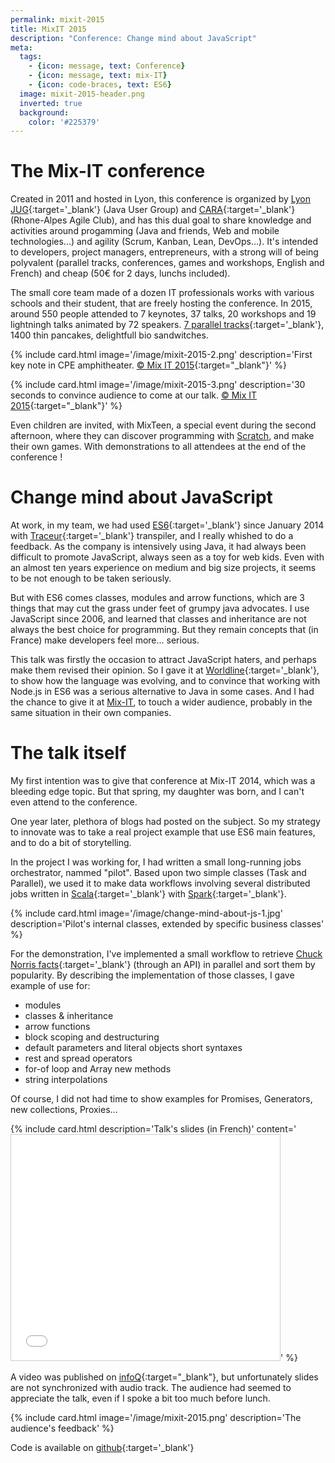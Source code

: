 ```yaml
---
permalink: mixit-2015
title: MixIT 2015
description: "Conference: Change mind about JavaScript"
meta:
  tags:
    - {icon: message, text: Conference}
    - {icon: message, text: mix-IT}
    - {icon: code-braces, text: ES6}
  image: mixit-2015-header.png
  inverted: true
  background:
    color: '#225379'
---
```


# The Mix-IT conference

Created in 2011 and hosted in Lyon, this conference is organized by [Lyon JUG][jug]{:target='_blank'} (Java User Group) and [CARA][cara]{:target='_blank'} (Rhone-Alpes Agile Club),
and has this dual goal to share knowledge and activities around progamming (Java and friends, Web and mobile technologies...) and agility (Scrum, Kanban, Lean, DevOps...).
It's intended to developers, project managers, entrepreneurs, with a strong will of being polyvalent (parallel tracks, conferences, games and workshops, English and French) and cheap (50€ for 2 days, lunchs included).

The small core team made of a dozen IT professionals works with various schools and their student, that are freely hosting the conference.
In 2015, around 550 people attended to 7 keynotes, 37 talks, 20 workshops and 19 lightningh talks animated by 72 speakers.
[7 parallel tracks][planning]{:target='_blank'}, 1400 thin pancakes, delightfull bio sandwitches.

{% include card.html image='/image/mixit-2015-2.png' description='First key note in CPE amphitheater. [&copy; Mix IT 2015](https://www.flickr.com/photos/132667704@N02){:target="_blank"}' %}

{% include card.html image='/image/mixit-2015-3.png' description='30 seconds to convince audience to come at our talk. [&copy; Mix IT 2015](https://www.flickr.com/photos/132667704@N02){:target="_blank"}' %}

Even children are invited, with MixTeen, a special event during the second afternoon, where they can discover programming with [Scratch][scratch], and make their own games.
With demonstrations to all attendees at the end of the conference !

# Change mind about JavaScript

At work, in my team, we had used [ES6][es6]{:target='_blank'} since January 2014 with [Traceur][traceur]{:target='_blank'} transpiler, and I really whished to do a feedback.
As the company is intensively using Java, it had always been difficult to promote JavaScript, always seen as a toy for web kids.
Even with an almost ten years experience on medium and big size projects, it seems to be not enough to be taken seriously.

But with ES6 comes classes, modules and arrow functions, which are 3 things that may cut the grass under feet of grumpy java advocates.
I use JavaScript since 2006, and learned that classes and inheritance are not always the best choice for programming.
But they remain concepts that (in France) make developers feel more... serious.

This talk was firstly the occasion to attract JavaScript haters, and perhaps make them revised their opinion.
So I gave it at [Worldline][worldline]{:target='_blank'}, to show how the language was evolving, and to convince that working with Node.js in ES6 was a serious alternative to Java in some cases.
And I had the chance to give it at [Mix-IT][talk], to touch a wider audience, probably in the same situation in their own companies.

# The talk itself

My first intention was to give that conference at Mix-IT 2014, which was a bleeding edge topic.
But that spring, my daughter was born, and I can't even attend to the conference.

One year later, plethora of blogs had posted on the subject.
So my strategy to innovate was to take a real project example that use ES6 main features, and to do a bit of storytelling.

In the project I was working for, I had written a small long-running jobs orchestrator, nammed "pilot".
Based upon two simple classes (Task and Parallel), we used it to make data workflows involving several distributed jobs written in [Scala][scala]{:target='_blank'} with [Spark][spark]{:target='_blank'}.

{% include card.html image='/image/change-mind-about-js-1.jpg' description='Pilot\'s internal classes, extended by specific business classes' %}

For the demonstration, I've implemented a small workflow to retrieve [Chuck Norris facts][chucknorrisfacts]{:target='_blank'} (through an API) in parallel and sort them by popularity.
By describing the implementation of those classes, I gave example of use for:

- modules
- classes & inheritance
- arrow functions
- block scoping and destructuring
- default parameters and literal objects short syntaxes
- rest and spread operators
- for-of loop and Array new methods
- string interpolations

Of course, I did not had time to show examples for Promises, Generators, new collections, Proxies...

{% include card.html description='Talk\'s slides (in French)' content='<iframe src="//fr.slideshare.net/slideshow/embed_code/key/dolxjkiP6bhwc3" width="430" height="361" frameborder="0" marginwidth="0" marginheight="0" scrolling="no" style="border:1px solid #CCC; border-width:1px; max-width: 100%;" allowfullscreen> </iframe>' %}

A video was published on [infoQ][video]{:target="_blank"}, but unfortunately slides are not synchronized with audio track.
The audience had seemed to appreciate the talk, even if I spoke a bit too much before lunch.

{% include card.html image='/image/mixit-2015.png' description='The audience\'s feedback' %}

Code is available on [github][gh]{:target='_blank'}

[jug]: http://www.lyonjug.org
[cara]: http://lyon.clubagilerhonealpes.org
[planning]: http://www.mix-it.fr/mixit15/planning
[scratch]: https://scratch.mit.edu
[es6]: http://es6-features.org
[traceur]: https://github.com/google/traceur-compiler
[worldline]: http://worldline.com/fr/accueil.html
[scala]: http://scala-lang.org
[spark]: http://spark.apache.org
[chucknorrisfacts]: http://www.chucknorrisfacts.fr
[talk]: http://www.mix-it.fr/session/1351/changez-d-avis-sur-javascript
[gh]: https://github.com/feugy/change-mind-about-js
[video]: http://www.infoq.com/fr/presentations/changez-avis-sur-javascript